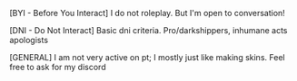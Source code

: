 [BYI - Before You Interact] I do not roleplay. But I'm open to conversation!

[DNI - Do Not Interact]
Basic dni criteria. Pro/darkshippers, inhumane acts apologists

[GENERAL] 
I am not very active on pt; I mostly just like making skins. Feel free to ask for my discord 
